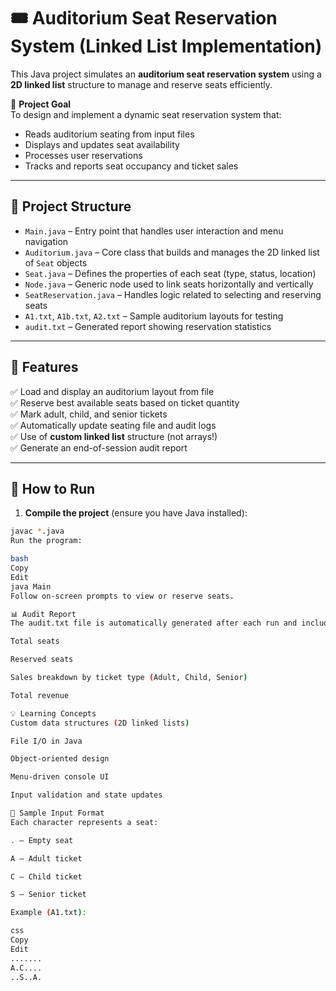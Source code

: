 # 🎟️ Auditorium Seat Reservation System (Linked List Implementation)

This Java project simulates an **auditorium seat reservation system** using a **2D linked list** structure to manage and reserve seats efficiently.

📌 **Project Goal**  
To design and implement a dynamic seat reservation system that:
- Reads auditorium seating from input files
- Displays and updates seat availability
- Processes user reservations
- Tracks and reports seat occupancy and ticket sales

---

## 📁 Project Structure

- `Main.java` – Entry point that handles user interaction and menu navigation  
- `Auditorium.java` – Core class that builds and manages the 2D linked list of `Seat` objects  
- `Seat.java` – Defines the properties of each seat (type, status, location)  
- `Node.java` – Generic node used to link seats horizontally and vertically  
- `SeatReservation.java` – Handles logic related to selecting and reserving seats  
- `A1.txt`, `A1b.txt`, `A2.txt` – Sample auditorium layouts for testing  
- `audit.txt` – Generated report showing reservation statistics

---

## 🧠 Features

✅ Load and display an auditorium layout from file  
✅ Reserve best available seats based on ticket quantity  
✅ Mark adult, child, and senior tickets  
✅ Automatically update seating file and audit logs  
✅ Use of **custom linked list** structure (not arrays!)  
✅ Generate an end-of-session audit report

---

## 🚀 How to Run

1. **Compile the project** (ensure you have Java installed):

```bash
javac *.java
Run the program:

bash
Copy
Edit
java Main
Follow on-screen prompts to view or reserve seats.

📊 Audit Report
The audit.txt file is automatically generated after each run and includes:

Total seats

Reserved seats

Sales breakdown by ticket type (Adult, Child, Senior)

Total revenue

💡 Learning Concepts
Custom data structures (2D linked lists)

File I/O in Java

Object-oriented design

Menu-driven console UI

Input validation and state updates

📎 Sample Input Format
Each character represents a seat:

. – Empty seat

A – Adult ticket

C – Child ticket

S – Senior ticket

Example (A1.txt):

css
Copy
Edit
.......
A.C....
..S..A.
